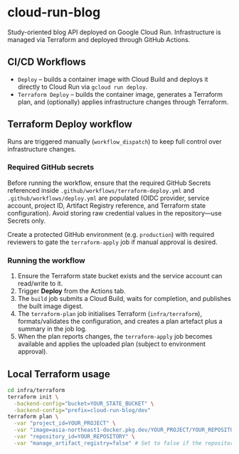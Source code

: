 # cloud-run-blog

Study-oriented blog API deployed on Google Cloud Run. Infrastructure is managed via Terraform and deployed through GitHub Actions.

## CI/CD Workflows

- `Deploy` – builds a container image with Cloud Build and deploys it directly to Cloud Run via `gcloud run deploy`.
- `Terraform Deploy` – builds the container image, generates a Terraform plan, and (optionally) applies infrastructure changes through Terraform.

## Terraform Deploy workflow

Runs are triggered manually (`workflow_dispatch`) to keep full control over infrastructure changes.

### Required GitHub secrets

Before running the workflow, ensure that the required GitHub Secrets referenced inside `.github/workflows/terraform-deploy.yml` and `.github/workflows/deploy.yml` are populated (OIDC provider, service account, project ID, Artifact Registry reference, and Terraform state configuration). Avoid storing raw credential values in the repository—use Secrets only.

Create a protected GitHub environment (e.g. `production`) with required reviewers to gate the `terraform-apply` job if manual approval is desired.

### Running the workflow

1. Ensure the Terraform state bucket exists and the service account can read/write to it.
2. Trigger **Deploy** from the Actions tab.
3. The `build` job submits a Cloud Build, waits for completion, and publishes the built image digest.
4. The `terraform-plan` job initialises Terraform (`infra/terraform`), formats/validates the configuration, and creates a plan artefact plus a summary in the job log.
5. When the plan reports changes, the `terraform-apply` job becomes available and applies the uploaded plan (subject to environment approval).

## Local Terraform usage

```bash
cd infra/terraform
terraform init \
  -backend-config="bucket=YOUR_STATE_BUCKET" \
  -backend-config="prefix=cloud-run-blog/dev"
terraform plan \
  -var "project_id=YOUR_PROJECT" \
  -var "image=asia-northeast1-docker.pkg.dev/YOUR_PROJECT/YOUR_REPOSITORY/cloud-run-blog:latest" \
  -var "repository_id=YOUR_REPOSITORY" \
  -var "manage_artifact_registry=false" # Set to false if the repository already exists
```
